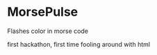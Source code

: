 MorsePulse
==========

Flashes color in morse code

first hackathon, first time fooling around with html 
